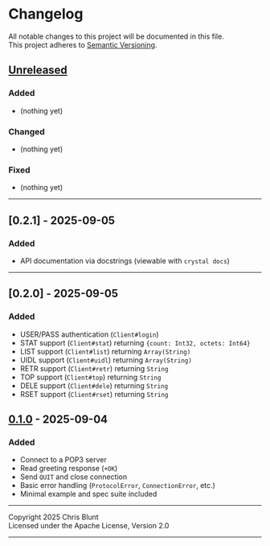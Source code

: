# Changelog

All notable changes to this project will be documented in this file.  
This project adheres to [Semantic Versioning](https://semver.org/).


## [Unreleased]
### Added
- (nothing yet)

### Changed
- (nothing yet)

### Fixed
- (nothing yet)

---

## [0.2.1] - 2025-09-05
### Added
- API documentation via docstrings (viewable with `crystal docs`)

---

## [0.2.0] - 2025-09-05
### Added
- USER/PASS authentication (`Client#login`)
- STAT support (`Client#stat`) returning `{count: Int32, octets: Int64}`
- LIST support (`Client#list`) returning `Array(String)`
- UIDL support (`Client#uidl`) returning `Array(String)`
- RETR support (`Client#retr`) returning `String`
- TOP support  (`Client#top`)  returning `String`
- DELE support (`Client#dele`) returning `String`
- RSET support (`Client#rset`) returning `String`

## [0.1.0] - 2025-09-04
### Added
- Connect to a POP3 server
- Read greeting response (`+OK`)
- Send `QUIT` and close connection
- Basic error handling (`ProtocolError`, `ConnectionError`, etc.)
- Minimal example and spec suite included

---

Copyright 2025 Chris Blunt  
Licensed under the Apache License, Version 2.0

---

[Unreleased]: https://github.com/chrisblunt-codes/pop3client/compare/v0.1.0...HEAD  
[0.1.0]: https://github.com/chrisblunt-codes/pop3client/releases/tag/v0.1.0
